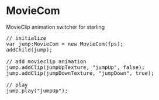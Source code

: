 
<h1> MovieCom </h1>
MovieClip animation switcher for starling

<pre>
// initialize
var jump:MovieCom = new MovieCom(fps);
addChild(jump);

// add movieclip animation
jump.addClip(jumpUpTexture, "jumpUp", false);
jump.addClip(jumpDownTexture, "jumpDown", true);

// play
jump.play("jumpUp");
</pre>